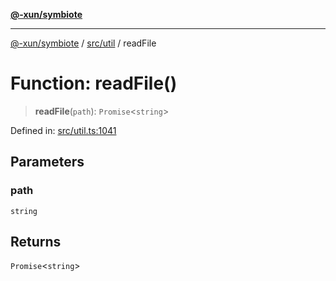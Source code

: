 [**@-xun/symbiote**](../../../README.md)

***

[@-xun/symbiote](../../../README.md) / [src/util](../README.md) / readFile

# Function: readFile()

> **readFile**(`path`): `Promise`\<`string`\>

Defined in: [src/util.ts:1041](https://github.com/Xunnamius/symbiote/blob/2376b219bdb1558890876bfc92d0b193f658dcce/src/util.ts#L1041)

## Parameters

### path

`string`

## Returns

`Promise`\<`string`\>
